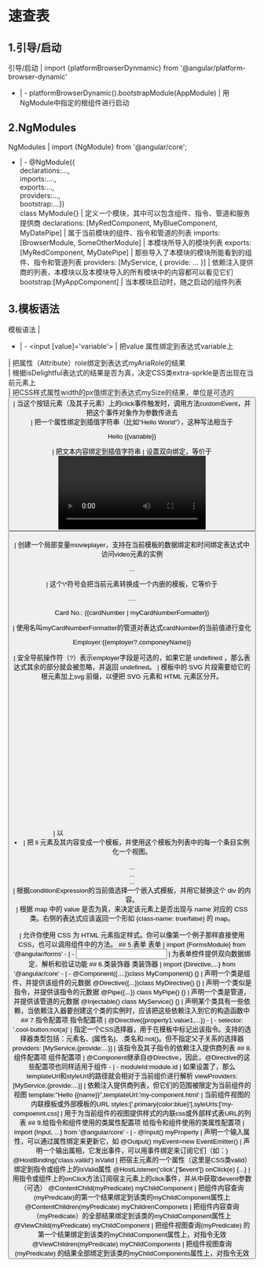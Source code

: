 # 速查表
## 1.引导/启动
引导/启动 | import {platformBrowserDynmamic} from '@angular/platform-browser-dynamic'
- | -
platformBrowserDynamic().bootstrapModule(AppModule) | 用NgModule中指定的根组件进行启动
## 2.NgModules
NgModules | import  {NgModule} from '@angular/core';
- | -
@NgModule({<br/>declarations:...,<br/>imports:....,<br/>exports:...,<br/>providers:...,<br/>bootstrap:...}) <br/>class MyModule{} | 定义一个模块，其中可以包含组件、指令、管道和服务提供商
declarations: [MyRedComponent, MyBlueComponent, MyDatePipe] | 属于当前模块的组件、指令和管道的列表
imports: [BrowserModule, SomeOtherModule] | 本模块所导入的模块列表
exports: [MyRedComponent, MyDatePipe] | 那些导入了本模块的模块所能看到的组件、指令和管道列表
providers: [MyService, { provide: ... }] | 依赖注入提供商的列表，本模块以及本模块导入的所有模块中的内容都可以看见它们
bootstrap:[MyAppComponent] | 当本模块启动时，随之启动的组件列表	
## 3.模板语法
模板语法 | 
- | -
<input [value]='variable'> | 把value 属性绑定到表达式variable上
<div [attr.role]='myAriaRole'> | 把属性（Attribute）role绑定到表达式myAriaRole的结果
<div [class.extra-sprkle]='isDelightfull'> | 根据isDelightful表达式的结果是否为真，决定CSS类extra-sprkle是否出现在当前元素上
<div [style.width.px]="mySize"> | 把CSS样式属性width的px值绑定到表达式mySize的结果，单位是可选的
<button (click)="customEvent(\$event)"> | 当这个按钮元素（及其子元素）上的click事件触发时，调用方法customEvent，并把这个事件对象作为参数传进去
<div title="hello {{someVariable}}"> | 把一个属性绑定到插值字符串（比如"Hello World"），这种写法相当于<div [title]="'hello'+someVariable">
<p>Hello {{variable}}</p> | 把文本内容绑定到插值字符串
<my-cmp [(title)]="name"> | 设置双向绑定，等价于<my-cmp [title]="name" (titltChange)="name =$event">
<video #movieplayer ...><br><button (click)="movieplayer.play()"><br></video> | 创建一个局部变量movieplayer，支持在当前模板的数据绑定和时间绑定表达式中访问video元素的实例
<p \*myUnless="myExpression">...</p> | 这个\*符号会把当前元素转换成一个内嵌的模板，它等价于<ng-template [myUnless]="myExpress"><p>....</p></ng-template>
<p>Card No.: {{cardNumber | myCardNumberFormatter}}</p> | 使用名叫myCardNumberFormatter的管道对表达式cardNumber的当前值进行变化
<p>Employer:{{employer?.componeyName}}</p> | 安全导航操作符（?）表示employer字段是可选的，如果它是 undefined ，那么表达式其余的部分就会被忽略，并返回 undefined。
<svg:rect x="0" y="0" width="100" height="100"/> | 模板中的 SVG 片段需要给它的根元素加上svg:前缀，以便把 SVG 元素和 HTML 元素区分开。
<svg><br><rect x="0" y="0" width="100" height="100"/><br></svg> | 以<svg>作为根元素时会自动识别为 SVG 元素，不需要前缀。
## 4.内置指令
内置指令 | import { CommonModule } from '@angular/common';
- | -
<section \*ngIf="showSection"> | 根据showSection表达式的结果，移除或重新创建 DOM 树的一部分。
<li \*ngFor="let item of list"> | 把 li 元素及其内容变成一个模板，并使用这个模板为列表中的每一个条目实例化一个视图。
<div [ngSwitch]="conditionExpression"><br><ng-template [ngSwitchCase]="case1Exp">...</ng-template><br><ng-template ngSwitchCase="case2LiteralString">...</ng-template><br><ng-template ngSwitchDefault>...</ng-template><br></div> | 根据conditionExpression的当前值选择一个嵌入式模板，并用它替换这个 div 的内容。
<div [ngClass]="{'active': isActive, 'disabled': isDisabled}"> | 根据 map 中的 value 是否为真，来决定该元素上是否出现与 name 对应的 CSS 类。右侧的表达式应该返回一个形如 {class-name: true/false} 的 map。
<div [ngStyle]="{'property': 'value'}"><br><div [ngStyle]="dynamicStyles()"> | 允许你使用 CSS 为 HTML 元素指定样式。你可以像第一个例子那样直接使用 CSS，也可以调用组件中的方法。
## 5.表单
表单 | import {FormsModule} from '@angular/forms'
- | -
<input [(ngModel)]="username"> | 为表单控件提供双向数据绑定、解析和验证功能
## 6.类装饰器
类装饰器 | import {Directive,...} from '@angular/core'
- | -
@Component({....})class MyComponent() {} | 声明一个类是组件，并提供该组件的元数据
@Directive({...})class MyDirective() {} | 声明一个类似是指令，并提供该指令的元数据
@Pipe({...}) class MyPipe() {} | 声明一个类是管道，并提供该管道的元数据
@Injectable() class MyService() {} | 声明某个类具有一些依赖，当依赖注入器要创建这个类的实例时，应该把这些依赖注入到它的构造函数中
## 7.指令配置项
指令配置项 | @Directive({property1:value1,...})
- | -
selector: '.cool-button:not(a)' | 指定一个CSS选择器，用于在模板中标记出该指令。支持的选择器类型包括：元素名、[属性名]、.类名和:not()。但不指定父子关系的选择器
providers: [MyService,{provide:...}] | 该指令及其子指令的依赖注入提供商列表
## 8.组件配置项
组件配置项 | @Component继承自@Directive，因此，@Directive的这些配置项也同样适用于组件
- | -
moduleId:module.id | 如果设置了，那么templateUrl和styleUrl的路径就会相对于当前组价进行解析
viewProviders:[MyService,{provide:...}] | 依赖注入提供商列表，但它们的范围被限定为当前组件的视图
template:"Hello {{name}}",templateUrl:'my-component.html' | 当前组件视图的内联模板或外部模板的URL
styles:['.primary{color:blue}'],syleUrls:['my-compoennt.css] | 用于为当前组件的视图提供样式的内联css或外部样式表URL的列表
## 9.给指令和组件使用的类属性配置项
给指令和组件使用的类属性配置项 | import {Input, ...} from '@angular/core'
- | -
@Input() myProperty  | 声明一个输入属性，可以通过属性绑定来更新它，如<my-cmp [myProperty]="someExpression">
@Output() myEvent=new EventEmitter()  | 声明一个输出属相，它发出事件，可以用事件绑定来订阅它们（如：<my-cmp (myEvent)="doSomething()">)
@HostBinding('class.valiid') isValid  | 把宿主元素的一个属性（这里是CSS类valid）绑定到指令或组件上的isValid属性
@HostListener('click',['$event']) onClick(e) {...} | 用指令或组件上的onClick方法订阅宿主元素上的click事件，并从中获取\$event参数（可选） 
@ContentChild(myPredicate) myChildComponent | 把组件内容查询(myPredicate)的第一个结果绑定到该类的myChildComponent属性上 
@ContentChildren(myPredicate) myChildrenComponets | 把组件内容查询（myPredicate）的全部结果绑定到该类的myChildComponent属性上 
@ViewChild(myPredicate) myChildComponent | 把组件视图查询(myPredicate) 的第一个结果绑定到该类的myChildComponent属性上，对指令无效 
@ViewChildren(myPredicate) myChildComponents | 把组件视图查询(myPredicate) 的结果全部绑定到该类的myChildComponents属性上，对指令无效 




































